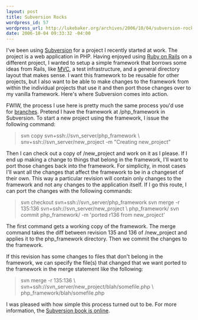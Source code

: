 ```yaml
--- 
layout: post
title: Subversion Rocks
wordpress_id: 57
wordpress_url: http://lukebaker.org/archives/2006/10/04/subversion-rocks/
date: 2006-10-04 09:33:32 -04:00
---
```

I&#39;ve been using <a href="http://en.wikipedia.org/wiki/Subversion">Subversion</a> for a project I recently started at work.  The project is a web application in PHP.  Having enjoyed using <a href="http://www.rubyonrails.org/">Ruby on Rails</a> on a different project, I wanted to setup a simple framework that borrows some ideas from Rails, like <a href="http://en.wikipedia.org/wiki/Model-view-controller">MVC</a>, a test infrastructure, and a general directory layout that makes sense.  I want this framework to be reusable for other projects, but I also want to be able to make changes to the framework from within the individual projects that use it and then port those changes over to my vanilla framework.  Here&#39;s where Subversion comes into action.

FWIW, the process I use here is pretty much the same process you&#39;d use for <a href="http://svnbook.red-bean.com/nightly/en/svn.branchmerge.html">branches</a>.  Pretend I have the framework at /php_framework in Subversion.  To start a new project using the framework, I issue the following command:
<blockquote>svn copy svn+ssh://svn_server/php_framework \
snv+ssh://svn_server/new_project -m &quot;Creating new_project&quot;</blockquote>
Then I can check out a copy of /new_project and work on it as I please.  If I end up making a change to things that belong in the framework, I&#39;ll want to port those changes back into the framework.  For simplicity, in most cases I&#39;ll want all the changes that affect the framework to be in a changeset of their own.  This way a particular revision will contain only changes to the framework and not any changes to the application itself.  If I go this route, I can port the changes with the following commands:
<blockquote>svn checkout svn+ssh://svn_server/php_framework
svn merge -r 135:136 svn+ssh://svn_server/new_project \
php_framework/
svn commit php_framework/ -m &#39;ported r136 from new_project&#39;</blockquote>
The first command gets a working copy of the framework.  The merge command takes the diff between revision 135 and 136 of /new_project and applies it to the php_framework directory.  Then we commit the changes to the framework.

If this revision has some changes to files that don&#39;t belong in the framework, we can specify the file(s) that changed that we want ported to the framework in the merge statement like the following:
<blockquote>svn merge -r 135:136 \
svn+ssh://svn_server/new_project/blah/somefile.php \
php_framework/blah/somefile.php</blockquote>
I was pleased with how simple this process turned out to be.  For more information, the <a href="http://svnbook.red-bean.com/">Subversion book is online</a>.
